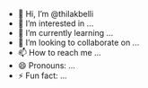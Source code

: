 - 👋 Hi, I’m @thilakbelli
- 👀 I’m interested in ...
- 🌱 I’m currently learning ...
- 💞️ I’m looking to collaborate on ...
- 📫 How to reach me ...
- 😄 Pronouns: ...
- ⚡ Fun fact: ...

<!---
thilakbelli/thilakbelli is a ✨ special ✨ repository because its `README.md` (this file) appears on your GitHub profile.
You can click the Preview link to take a look at your changes.
--->
